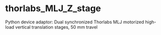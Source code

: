 # thorlabs_MLJ_Z_stage
Python device adaptor: Dual synchronized Thorlabs MLJ motorized high-load vertical translation stages, 50 mm travel
